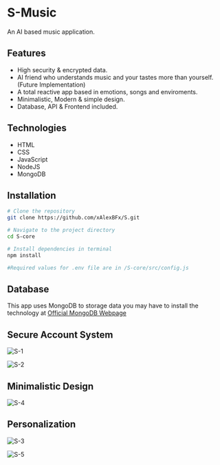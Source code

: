 # S-Music

An AI based music application.

## Features

- High security & encrypted data.
- AI friend who understands music and your tastes more than yourself. (Future Implementation)
- A total reactive app based in emotions, songs and enviroments.
- Minimalistic, Modern & simple design.
- Database, API & Frontend included.


## Technologies
- HTML
- CSS
- JavaScript
- NodeJS
- MongoDB


## Installation
```bash
# Clone the repository
git clone https://github.com/xAlexBFx/S.git

# Navigate to the project directory
cd S-core

# Install dependencies in terminal
npm install

#Required values for .env file are in /S-core/src/config.js
```
## Database

This app uses MongoDB to storage data you may have to install the technology at [Official MongoDB Webpage](https://www.mongodb.com/try/download/community)





## Secure Account System



![S-1](https://github.com/user-attachments/assets/4ef9c308-7215-4907-ac6c-4b70718f4248)


![S-2](https://github.com/user-attachments/assets/d9e525af-38a5-48ea-bf38-01a91cadb807)



## Minimalistic Design



![S-4](https://github.com/user-attachments/assets/10453940-a64e-4839-b71c-c5af38e5847d)



## Personalization



![S-3](https://github.com/user-attachments/assets/3f817282-b4e8-4ee7-ace6-b69dcc99c1a5)


![S-5](https://github.com/user-attachments/assets/0d3af293-6928-4113-9b64-17557a5f03e6)




